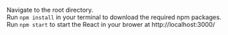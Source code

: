 
Navigate to the root directory. </br>
Run `npm install` in your terminal to download the required npm packages. </br>
Run `npm start` to start the React in your brower at http://localhost:3000/
